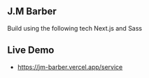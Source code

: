 ## J.M Barber

Build using the following tech Next.js and Sass

## Live Demo
  - https://jm-barber.vercel.app/service

